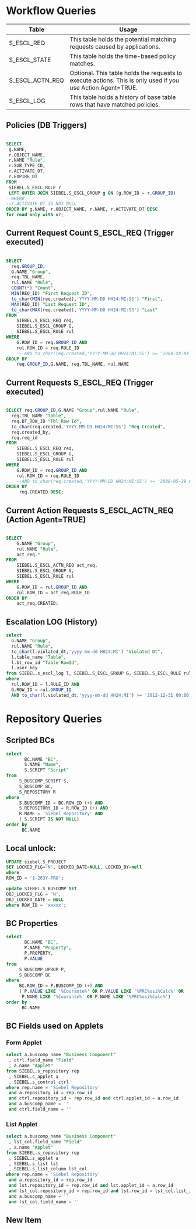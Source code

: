 # Workflow Queries

| Table | Usage |
| --- | --- |
| S_ESCL_REQ | This table holds the potential matching requests caused by applications. |
| S_ESCL_STATE | This table holds the time-based policy matches. |
| S_ESCL_ACTN_REQ | Optional. This table holds the requests to execute actions. This is only used if you use Action Agent=TRUE. |
| S_ESCL_LOG | This table holds a history of base table rows that have matched policies. |
 
## Policies (DB Triggers)
```SQL

SELECT
 g.NAME,
 r.OBJECT_NAME,
 r.NAME "Rule",
 r.SUB_TYPE_CD,
 r.ACTIVATE_DT,
 r.EXPIRE_DT
FROM
 SIEBEL.S_ESCL_RULE r
 LEFT OUTER JOIN SIEBEL.S_ESCL_GROUP g ON (g.ROW_ID = r.GROUP_ID)
--WHERE
--r.ACTIVATE_DT IS NOT NULL
ORDER BY g.NAME, r.OBJECT_NAME, r.NAME, r.ACTIVATE_DT DESC
for read only with ur;
```

## Current Request Count S_ESCL_REQ (Trigger executed)

```SQL

SELECT
  req.GROUP_ID,
  G.NAME "Group",
  req.TBL_NAME,
  rul.NAME "Rule",
  COUNT(*) "Count",
  MIN(REQ_ID) "First Request ID",
  to_char(MIN(req.created),'YYYY-MM-DD HH24:MI:SS') "First",
  MAX(REQ_ID) "Last Request ID",
  to_char(MAX(req.created),'YYYY-MM-DD HH24:MI:SS') "Last"
FROM
    SIEBEL.S_ESCL_REQ req,
    SIEBEL.S_ESCL_GROUP G,
    SIEBEL.S_ESCL_RULE rul
WHERE
    G.ROW_ID = req.GROUP_ID AND
    rul.ROW_ID = req.RULE_ID
    -- AND to_char(req.created,'YYYY-MM-DD HH24:MI:SS') >= '2008-XX-XX 00:00:00'
GROUP BY
    req.GROUP_ID,G.NAME, req.TBL_NAME, rul.NAME
```

## Current Requests  S_ESCL_REQ (Trigger executed)

```SQL

SELECT req.GROUP_ID,G.NAME "Group",rul.NAME "Rule",
  req.TBL_NAME "Table",
  req.BT_ROW_ID "Tbl Row Id",
  to_char(req.created,'YYYY-MM-DD HH24:MI:SS') "Req Created",
  req.created_by,
  req.req_id
FROM
    SIEBEL.S_ESCL_REQ req,
    SIEBEL.S_ESCL_GROUP G,
    SIEBEL.S_ESCL_RULE rul
WHERE
    G.ROW_ID = req.GROUP_ID AND
    rul.ROW_ID = req.RULE_ID
    --AND to_char(req.created,'YYYY-MM-DD HH24:MI:SS') >= '2008-05-29 03:10:00'
ORDER BY
     req.CREATED DESC;
```

## Current Action Requests S_ESCL_ACTN_REQ (Action Agent=TRUE)

```SQL

SELECT
    G.NAME "Group",
    rul.NAME "Rule",
    act_req.*
FROM
    SIEBEL.S_ESCL_ACTN_REQ act_req,
    SIEBEL.S_ESCL_GROUP G,
    SIEBEL.S_ESCL_RULE rul
WHERE
    G.ROW_ID = rul.GROUP_ID AND
    rul.ROW_ID = act_req.RULE_ID
ORDER BY
    act_req.CREATED;
```

## Escalation LOG (History)

```SQL
select
  G.NAME "Group",
  rul.NAME "Rule",
  to_char(l.violated_dt,'yyyy-mm-dd HH24:MI') "Violated Dt",
  l.table_name "Table",
  l.bt_row_id "Table RowId",
  l.user_key
from SIEBEL.s_escl_log l, SIEBEL.S_ESCL_GROUP G, SIEBEL.S_ESCL_RULE rul
where
  rul.ROW_ID = l.RULE_ID AND
  G.ROW_ID = rul.GROUP_ID
  AND to_char(l.violated_dt,'yyyy-mm-dd HH24:MI') >= '2012-12-31 00:00'
```

# Repository Queries

## Scripted BCs

```SQL
select
       BC.NAME "BC",
       S.NAME "Name",
       S.SCRIPT "Script"
from
     S_BUSCOMP_SCRIPT S,
     S_BUSCOMP BC,
     S_REPOSITORY R
where
     S.BUSCOMP_ID = BC.ROW_ID (+) AND
     S.REPOSITORY_ID = R.ROW_ID (+) AND
     R.NAME = 'Siebel Repository' AND
     ( S.SCRIPT IS NOT NULL)
order by
      BC.NAME
```

## Local unlock:

```SQL
UPDATE siebel.S_PROJECT
SET LOCKED_FLG='N', LOCKED_DATE=NULL, LOCKED_BY=null
where
ROW_ID = '1-263Y-FRU';

update SIEBEL.S_BUSCOMP SET
OBJ_LOCKED_FLG = 'N',
OBJ_LOCKED_DATE = NULL
where ROW_ID = 'xxxxx';
```

## BC Properties

```SQL
select
       BC.NAME "BC",
       P.NAME "Property",
       P.PROPERTY,
       P.VALUE
from
     S_BUSCOMP_UPROP P,
     S_BUSCOMP BC
where
     BC.ROW_ID = P.BUSCOMP_ID (+) AND
     ( P.VALUE LIKE '%Courante%' OR P.VALUE LIKE '%PRC%osi%Calc%' OR
      P.NAME LIKE '%Courante%' OR P.NAME LIKE '%PRC%osi%Calc%')
order by
      BC.NAME
```

## BC Fields used on Applets

### Form Applet

```SQL
select a.buscomp_name "Business Component"
 , ctrl.field_name "Field"
 , a.name "Applet"
from SIEBEL.s_repository rep
 , SIEBEL.s_applet a
 , SIEBEL.s_control ctrl
where rep.name = 'Siebel Repository'
 and a.repository_id = rep.row_id
 and ctrl.repository_id = rep.row_id and ctrl.applet_id = a.row_id
 and a.buscomp_name = ''
 and ctrl.field_name = ''
```
### List Applet

```SQL
select a.buscomp_name "Business Component"
 , lst_col.field_name "Field"
 , a.name "Applet"
from SIEBEL.s_repository rep
 , SIEBEL.s_applet a
 , SIEBEL.s_list lst
 , SIEBEL.s_list_column lst_col
where rep.name = 'Siebel Repository'
 and a.repository_id = rep.row_id
 and lst.repository_id = rep.row_id and lst.applet_id = a.row_id
 and lst_col.repository_id = rep.row_id and lst.row_id = lst_col.list_id
 and a.buscomp_name = ''
 and lst_col.field_name = ''
```

## New Item

```SQL


```

